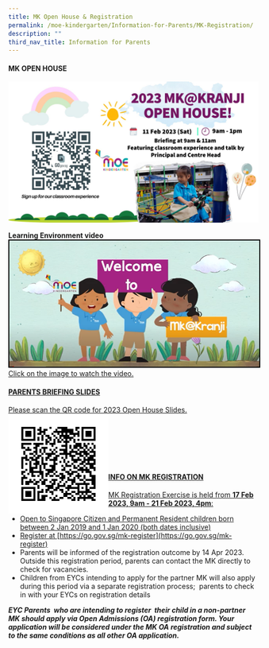 ```yaml
---
title: MK Open House & Registration
permalink: /moe-kindergarten/Information-for-Parents/MK-Registration/
description: ""
third_nav_title: Information for Parents
---
```

#### **MK OPEN HOUSE**
![](/images/MOE%20Kindergarten/Information%20for%20Parents/Information%20for%20Parents/MK%20Open%20House%202023.jpg)

**Learning Environment video**
<a href="https://www.youtube.com/watch?v=X-HteLrhrYs" target="_blank"><img style="border:2px double black" src="/images/MOE%20Kindergarten/Information%20for%20Parents/Information%20for%20Parents/welcome%20to%20MK@kranji.png">Click on the image to watch the video.

	
#### **PARENTS BRIEFING SLIDES**<br>
Please scan the QR code for 2023 Open House Slides.
<img style="width:40%" align="left" src="/images/MKBriefingSlides.png">

<br><br><br><br><br>
#### **INFO ON MK REGISTRATION**

MK Registration Exercise is held from **17 Feb 2023, 9am - 21 Feb 2023, 4pm**:  
 
*  Open to Singapore Citizen and Permanent Resident children born between 2 Jan 2019 and 1 Jan 2020 (both dates inclusive)
*  Register at 
[https://go.gov.sg/mk-register](https://go.gov.sg/mk-register)  
* Parents will be informed of the registration outcome by 14 Apr 2023. Outside this registration period, parents can contact the MK directly to check for vacancies.
* Children from EYCs intending to apply for the partner MK will also apply during this period via a separate registration process;  parents to check in with your EYCs on registration details

_**EYC Parents  who are intending to register  their child in a non-partner MK should apply via Open Admissions (OA) registration form. Your application will be considered under the MK OA registration and subject to the same conditions as all other OA application.**_
